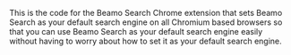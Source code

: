 This is the code for the Beamo Search Chrome extension that sets Beamo Search as your default search engine on all Chromium based browsers so that you can use Beamo Search as your default search engine easily without having to worry about how to set it as your default search engine.
